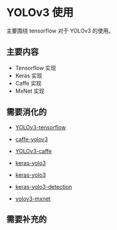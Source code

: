 # YOLOv3 使用

主要围绕 tensorflow 对于 YOLOv3 的使用。

## 主要内容

- Tensorflow 实现
- Keras 实现
- Caffe 实现
- MxNet 实现

## 需要消化的


- [YOLOv3-tensorflow](https://github.com/maiminh1996/YOLOv3-tensorflow)
- [caffe-yolov3](https://github.com/ChenYingpeng/caffe-yolov3)
- [YOLOv3-caffe](https://github.com/jasonlovescoding/YOLOv3-caffe)
- [keras-yolo3](https://github.com/qqwweee/keras-yolo3)
- [keras-yolo3](https://github.com/experiencor/keras-yolo3)
- [keras-yolo3-detection](https://github.com/SpikeKing/keras-yolo3-detection)

- [yolov3-mxnet](https://github.com/Fermes/yolov3-mxnet)

## 需要补充的
